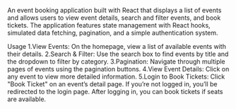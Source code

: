 An event booking application built with React that displays a list of events and allows users to view event details, search and filter events, and book tickets. The application features state management with React hooks, simulated data fetching, pagination, and a simple authentication system.


Usage
1.View Events: On the homepage, view a list of available events with their details.
2.Search & Filter: Use the search box to find events by title and the dropdown to filter by category.
3.Pagination: Navigate through multiple pages of events using the pagination buttons.
4.View Event Details: Click on any event to view more detailed information.
5.Login to Book Tickets:
    Click "Book Ticket" on an event’s detail page. If you’re not logged in, you’ll be redirected to the login page.
    After logging in, you can book tickets if seats are available.

